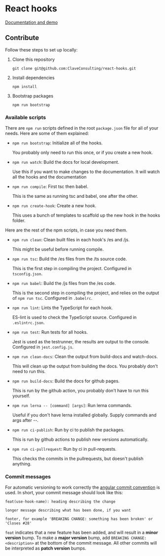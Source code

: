# React hooks

[Documentation and demo](https://claveconsulting.github.io/react-hooks/)

## Contribute

Follow these steps to set up locally:

1. Clone this repository

   `git clone git@github.com:ClaveConsulting/react-hooks.git`

2. Install dependencies

   `npm install`

3. Bootstrap packages

   `npm run bootstrap`

### Available scripts

There are `npm run` scripts defined in the root `package.json` file for all of your needs. Here are some of them explained:

- `npm run bootstrap`: Initialize all of the hooks.

  You probably only need to run this once, or if you create a new hook.

- `npm run watch`: Build the docs for local development.

  Use this if you want to make changes to the documentation. It will watch all the hooks and the documentation

- `npm run compile`: First tsc then babel.

  This is the same as running tsc and babel, one after the other.

- `npm run create-hook`: Create a new hook.

  This uses a bunch of templates to scaffold up the new hook in the hooks folder.

Here are the rest of the npm scripts, in case you need them.

- `npm run clean`: Clean built files in each hook's /es and /js.

  This might be useful before running compile.

- `npm run tsc`: Build the /es files from the /ts source code.

  This is the first step in compiling the project. Configured in `tsconfig.json`.

- `npm run babel`: Build the /js files from the /es code.

  This is the second step in compiling the project, and relies on the output of `npm run tsc`. Configured in `.babelrc`.

- `npm run lint`: Lints the TypeScript for each hook.

  ES-lint is used to check the TypeScript source. Configured in `.eslintrc.json`.

- `npm run test`: Run tests for all hooks.

  Jest is used as the testrunner, the results are output to the console. Configured in `jest.config.js`.

- `npm run clean-docs`: Clean the output from build-docs and watch-docs.

  This will clean up the output from building the docs. You probably don't need to run this.

- `npm run build-docs`: Build the docs for github pages.

  This is run by the github action, you probably don't have to run this yourself.

- `npm run lerna -- [command] [args]`: Run lerna commands.

  Useful if you don't have lerna installed globally. Supply commands and args after --.

- `npm run ci-publish`: Run by ci to publish the packages.

  This is run by github actions to publish new versions automatically.

- `npm run ci-pullrequest`: Run by ci in pull-requests.

  This checks the commits in the pullrequests, but doesn't publish anything.

### Commit messages

For automatic versioning to work correctly the [angular commit convention](https://github.com/conventional-changelog/conventional-changelog/tree/master/packages/conventional-changelog-angular#angular-convention) is used. In short, your commit message should look like this:

```
feat(use-hook-name): heading describing the change

longer message describing what has been done, if you want

footer, for example 'BREAKING CHANGE: something has been broken' or 'Closes #28'
```

`feat` indicates that a new feature has been added, and will result in a **minor version** bump. To make a **major version** bump, add `BREAKING CHANGE: <description>` at the bottom of the commit message. All other commits will be interpreted as **patch version** bumps.
